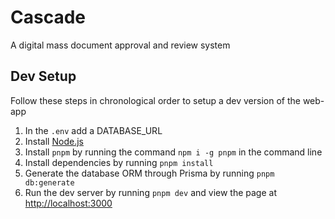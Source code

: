 # Cascade

A digital mass document approval and review system

## Dev Setup

Follow these steps in chronological order to setup a dev version of the web-app

1. In the `.env` add a DATABASE_URL
2. Install [Node.js](https://nodejs.org/en)
3. Install `pnpm` by running the command `npm i -g pnpm` in the command line
4. Install dependencies by running `pnpm install`
5. Generate the database ORM through Prisma by running `pnpm db:generate`
6. Run the dev server by running `pnpm dev` and view the page at [http://localhost:3000](http://localhost:3000)
